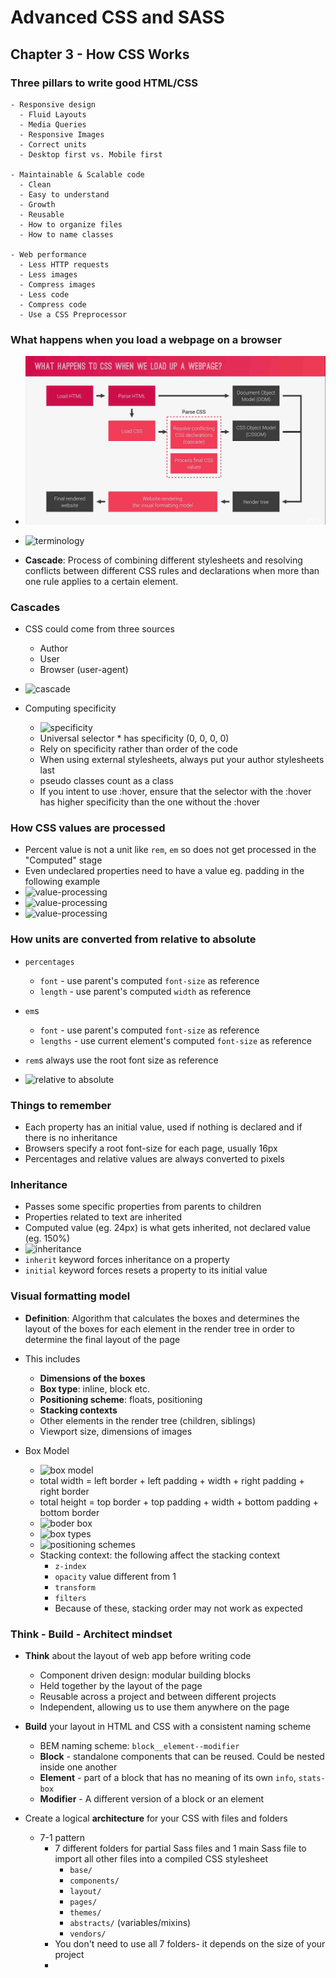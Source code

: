 # Advanced CSS and SASS

## Chapter 3 - How CSS Works

### Three pillars to write good HTML/CSS 
    
    - Responsive design
      - Fluid Layouts
      - Media Queries
      - Responsive Images
      - Correct units
      - Desktop first vs. Mobile first

    - Maintainable & Scalable code
      - Clean
      - Easy to understand
      - Growth
      - Reusable
      - How to organize files
      - How to name classes

    - Web performance
      - Less HTTP requests
      - Less images
      - Compress images
      - Less code
      - Compress code
      - Use a CSS Preprocessor

### What happens when you load a webpage on a browser
- ![flowchart](./images/03-browser-rendering-flowchart.jpg)
- ![terminology](./images/03-css-declaration-terminology.png)

- **Cascade**: Process of combining different stylesheets and resolving conflicts between different  CSS rules and declarations when more than one rule applies to a certain element.

### Cascades
- CSS could come from three sources
  - Author
  - User
  - Browser (user-agent)

- ![cascade](./images/03-cascade-rule.png)
- Computing specificity
  - ![specificity](./images/03-specificity.png)
  - Universal selector * has specificity (0, 0, 0, 0)
  - Rely on specificity rather than order of the code
  - When using external stylesheets, always put your author stylesheets last
  - pseudo classes count as a class
  - If you intent to use :hover, ensure that the selector with the :hover has higher specificity than the one without the :hover


### How CSS values are processed
- Percent value is not a unit like `rem`, `em` so does not get processed in the "Computed" stage
- Even undeclared properties need to have a value eg. padding in the following example
- ![value-processing](./images/03-css-value-processing.png)
- ![value-processing](./images/03-css-value-processing-rems.png)
- ![value-processing](./images/03-css-value-processing-inheritance.png)


### How units are converted from relative to absolute
- `percentages`
  - `font` - use parent's computed `font-size` as reference
  - `length` - use parent's computed `width` as reference

- `em`s 
  - `font` - use parent's computed `font-size` as reference
  - `lengths` - use current element's computed `font-size` as reference

- `rem`s always use the root font size as reference
- ![relative to absolute](./images/03-relative-to-absolute.png)

### Things to remember
- Each property has an initial value, used if nothing is declared and if there is no inheritance
- Browsers specify a root font-size for each page, usually 16px
- Percentages and relative values are always converted to pixels

### Inheritance
- Passes some specific properties from parents to children
- Properties related to text are inherited
- Computed value (eg. 24px) is what gets inherited, not declared value (eg. 150%)
- ![inheritance](./images/03-inheritance.png)
- `inherit` keyword forces inheritance on a property
- `initial` keyword forces resets a property to its initial value


### Visual formatting model

- **Definition**: Algorithm that calculates the boxes and determines the layout of the boxes for each element in the render tree in order to determine the final layout of the page

- This includes
  - **Dimensions of the boxes**
  - **Box type**: inline, block etc.
  - **Positioning scheme**: floats, positioning
  - **Stacking contexts**
  - Other elements in the render tree (children, siblings)
  - Viewport size, dimensions of images

- Box Model
  - ![box model](./images/03-box-model.png)
  - total width = left border + left padding + width + right padding + right border
  - total height = top border + top padding + width + bottom padding + bottom border
  - ![boder box](./images/03-box-sizing.png)
  - ![box types](./images/03-box-types.png)
  - ![positioning schemes](./images/03-positioning-schemes.png)
  - Stacking context: the following affect the stacking context
    - `z-index`
    - `opacity` value different from 1
    - `transform`
    - `filters`
    - Because of these, stacking order may not work as expected

### Think - Build - Architect mindset
- **Think** about the layout of web app before writing code
  - Component driven design: modular building blocks
  - Held together by the layout of the page
  - Reusable across a project and between different projects
  - Independent, allowing us to use them anywhere on the page

- **Build** your layout in HTML and CSS with a consistent naming scheme
  - BEM naming scheme: `block__element--modifier`
  - **Block** - standalone components that can be reused. Could be nested inside one another
  - **Element** - part of a block that has no meaning of its own `info`, `stats-box`
  - **Modifier** - A different version of a block or an element
 
- Create a logical **architecture** for your CSS with files and folders
  - 7-1 pattern
    - 7 different folders for partial Sass files and 1 main Sass file to import all other files into a compiled CSS stylesheet
      - `base/`
      - `components/`
      - `layout/`
      - `pages/`
      - `themes/`
      - `abstracts/` (variables/mixins)
      - `vendors/`
    - You don't need to use all 7 folders- it depends on the size of your project
    - 